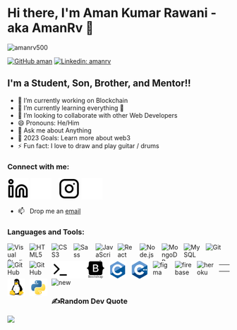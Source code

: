 <!--### Hi there 👋-->

<!--
**amanrv500/amanrv500** is a ✨ _special_ ✨ repository because its `README.md` (this file) appears on your GitHub profile.

Here are some ideas to get you started:
-->
# Hi there, I'm Aman Kumar Rawani - aka AmanRv 👋 
<p align="left"> <img src="https://komarev.com/ghpvc/?username=amanrv500&label=Profile%20views&color=0e75b6&style=flat" alt="amanrv500" style="height: 20px; width: auto;"/> </p>
<!--<p align="left"> <a href="https://www.instagram.com/amanrv500" target="blank"><img src="https://img.shields.io/instagram/follow/amanrv500?logo=instagram&style=for-the-badge" alt="amanrv" /></a> </p> -->

[![GitHub aman](https://img.shields.io/github/followers/amanrv500?label=follow&style=social)](https://github.com/amanrv500)
[![Linkedin: amanrv](https://img.shields.io/badge/-AmanKumarRawani-blue?style=flat-square&logo=Linkedin&logoColor=white&link=https://www.linkedin.com/in/aman-kumar-rawani-9634201ab/)](https://www.linkedin.com/in/aman-kumar-rawani-9634201ab/)




## I'm a Student, Son, Brother, and Mentor!!

- 🔭 I’m currently working on Blockchain
- 🌱 I’m currently learning everything 🤣
- 👯 I’m looking to collaborate with other Web Developers
- 😄 Pronouns: He/Him
- 💬 Ask me about Anything
- 🥅 2023 Goals: Learn more about web3
- ⚡ Fun fact: I love to draw and play guitar / drums 


### Connect with me:


[![linked](./img/linkedin-light.svg)](https://www.linkedin.com/in/aman-kumar-rawani-9634201ab/#gh-light-mode-only)
[![linked](./img/linkedin-dark.svg)](https://www.linkedin.com/in/aman-kumar-rawani-9634201ab/#gh-dark-mode-only)
&nbsp;&nbsp;
[![insta](./img/instagram-light.svg)](https://www.instagram.com/amanrv500/#gh-light-mode-only)
[![insta](./img/instagram-dark.svg)](https://www.instagram.com/amanrv500/#gh-dark-mode-only)
- 📫 &nbsp; Drop me an [email](mailto:aman.rawani@learner.manipal.edu)



### Languages and Tools:

<img align="left" alt="Visual Studio Code" width="40" height="40" src="https://cdn.jsdelivr.net/gh/devicons/devicon/icons/vscode/vscode-original.svg" style="padding-right:10px;" />
<img align="left" alt="HTML5" width="40" height="40"src="https://cdn.jsdelivr.net/gh/devicons/devicon/icons/html5/html5-original.svg" style="padding-right:10px;" /> 
<img align="left" alt="CSS3" width="40" height="40"src="https://cdn.jsdelivr.net/gh/devicons/devicon/icons/css3/css3-original.svg" style="padding-right:10px;" /> 
<img align="left" alt="Sass" width="40" height="40"src="https://cdn.jsdelivr.net/gh/devicons/devicon/icons/sass/sass-original.svg" style="padding-right:10px;" /> 
<img align="left" alt="JavaScript" width="40" height="40"src="https://cdn.jsdelivr.net/gh/devicons/devicon/icons/javascript/javascript-original.svg" style="padding-right:10px;" /> 
<img align="left" alt="React" width="40" height="40"src="https://cdn.jsdelivr.net/gh/devicons/devicon/icons/react/react-original.svg" style="padding-right:10px;" /> 
<!-- <img align="left" alt="Gatsby" width="40" height="40"src="https://cdn.jsdelivr.net/gh/devicons/devicon/icons/gatsby/gatsby-original.svg" style="padding-right:10px;"/>  -->
<!-- <img align="left" alt="GraphQL" width="40" height="40"src="https://cdn.jsdelivr.net/gh/devicons/devicon/icons/graphql/graphql-plain.svg" style="padding-right:10px;"/> -->
<img align="left" alt="Node.js" width="40" height="40" src="https://cdn.jsdelivr.net/gh/devicons/devicon/icons/nodejs/nodejs-original.svg" style="padding-right:10px;" />
<img align="left" alt="MongoDB" width="40" height="40" src="https://cdn.jsdelivr.net/gh/devicons/devicon/icons/mongodb/mongodb-original.svg" style="padding-right:10px;" />
<img align="left" alt="MySQL" width="40" height="40" src="https://cdn.jsdelivr.net/gh/devicons/devicon/icons/mysql/mysql-original.svg" style="padding-right:10px;"/>
<img align="left" alt="Git" width="40" height="40" src="https://cdn.jsdelivr.net/gh/devicons/devicon/icons/git/git-original.svg" style="padding-right:10px;" />
<img align="left" alt="GitHub" width="40" height="40" src="https://user-images.githubusercontent.com/3369400/139447912-e0f43f33-6d9f-45f8-be46-2df5bbc91289.png" style="padding-right:10px;" />
<img align="left" alt="GitHub" width="40" height="40" src="https://user-images.githubusercontent.com/3369400/139448065-39a229ba-4b06-434b-bc67-616e2ed80c8f.png" style="padding-right:10px;" />
<img align="left" alt="Terminal" width="40" height="40" src="./img/terminal-light.svg" />
<img align="left" alt="Terminal" width="40" height="40"src="./img/terminal-dark.svg" />
<img align="left" src="https://raw.githubusercontent.com/devicons/devicon/master/icons/bootstrap/bootstrap-plain-wordmark.svg" alt="bootstrap" width="40" height="40" style="padding-right:10px;"/> 
<img align="left" src="https://raw.githubusercontent.com/devicons/devicon/master/icons/c/c-original.svg" alt="c" width="40" height="40" style="padding-right:10px;"/> 
<img align="left" src="https://raw.githubusercontent.com/devicons/devicon/master/icons/cplusplus/cplusplus-original.svg" alt="cplusplus" width="40" height="40" style="padding-right:10px;"/>
<img align="left" src="https://www.vectorlogo.zone/logos/figma/figma-icon.svg" alt="figma" width="40" height="40" style="padding-right:10px;" /> 
<img align="left" src="https://www.vectorlogo.zone/logos/firebase/firebase-icon.svg" alt="firebase" width="40" height="40" style="padding-right:10px;" /> 
<!-- <img align="left" src="https://www.vectorlogo.zone/logos/flutterio/flutterio-icon.svg" alt="flutter" width="40" height="40" style="padding-right:10px;" />  -->
<img align="left" src="https://www.vectorlogo.zone/logos/heroku/heroku-icon.svg" alt="heroku" width="40" height="40" style="padding-right:10px;"/>   
<!-- <img align="left" src="https://raw.githubusercontent.com/devicons/devicon/master/icons/java/java-original.svg" alt="java" width="40" height="40" style="padding-right:10px;"/>     -->
<img align="left" src="https://raw.githubusercontent.com/devicons/devicon/master/icons/linux/linux-original.svg" alt="linux" width="40" height="40" style="padding-right:10px;"/>
<img align="left" src="https://raw.githubusercontent.com/devicons/devicon/master/icons/python/python-original.svg" alt="python" width="40" height="40" style="padding-right:10px;"/>
<!-- <img align="left" src="https://www.vectorlogo.zone/logos/sketchapp/sketchapp-icon.svg" alt="sketch" width="40" height="40" style="padding-right:10px;"/> 
 -->
<br/>
<br/>




---

<!--<details>
  <summary>:zap: GitHub Stats</summary>

  <img align="left" alt="amanrv500's GitHub Stats" src="https://github-readme-stats.vercel.app/api?username=amanrv500&show_icons=true&hide_border=false&title_color=ff652f&icon_color=FFE400&bg_color=09131B&text_color=ffffff&border_color=0c1a25" />

</details>
-->

---


![new](https://github-readme-stats.vercel.app/api?username=amanrv500&show_icons=true&theme=tokyonight)

### ✍️Random Dev Quote
![](https://quotes-github-readme.vercel.app/api?type=horizontal&theme=radical)

<!-- ### 😂Random Dev Meme
<img src="https://random-memer.herokuapp.com/" width="512px"/> -->
<!--
## Watch my contributions get eaten by a snake 🐍
 ![snake gif](https://github.com/tanyarajhans/Actions/blob/output/github-contribution-grid-snake.gif)
-->

<!--[![Readme Card](https://github-readme-stats.vercel.app/api/pin/?username=amanrv500&repo=github-readme-stats)](https://github.com/amanrv500/github-readme-stats)-->

<!--[![Top Langs](https://github-readme-stats.vercel.app/api/top-langs/?username=amanrv500&langs_count=8)](https://github.com/amanrv500/github-readme-stats)-->

